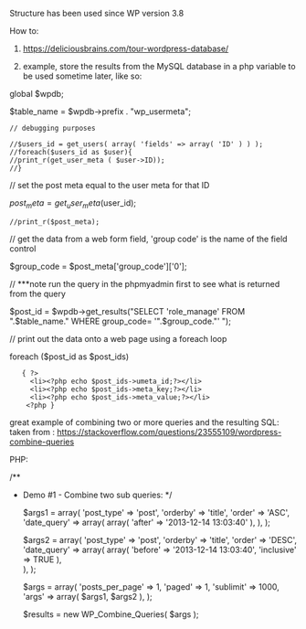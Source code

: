 Structure has been used since WP version 3.8  
 
 
How to:

   1. https://deliciousbrains.com/tour-wordpress-database/
   
   2. example, store the results from the MySQL database in a php variable to be used sometime later, like so: 
   
   global $wpdb;
   
   $table_name = $wpdb->prefix . "wp_usermeta";
   
    // debugging purposes

    //$users_id = get_users( array( 'fields' => array( 'ID' ) ) );   
    //foreach($users_id as $user){
    //print_r(get_user_meta ( $user->ID));
    //}
   
   // set the post meta equal to the user meta for that ID
 
   $post_meta = get_user_meta($user_id);
    
    //print_r($post_meta);
   
   // get the data from a web form field, 'group code' is the name of the field control
 
   $group_code = $post_meta['group_code']['0'];
   
   // ***note run the query in the phpmyadmin first to see what is returned from the query
   
   $post_id = $wpdb->get_results("SELECT 'role_manage' FROM ".$table_name." WHERE group_code= '".$group_code."' ");

   // print out the data onto a web page using a foreach loop
   
   foreach ($post_id as $post_ids)
   
       { ?>
         <li><?php echo $post_ids->umeta_id;?></li>
         <li><?php echo $post_ids->meta_key;?></li>
         <li><?php echo $post_ids->meta_value;?></li>  
        <?php }
  
   
  
   
 great example of combining two or more queries and the resulting SQL:
 taken from : https://stackoverflow.com/questions/23555109/wordpress-combine-queries
 
 PHP:
 
/**
 * Demo #1 - Combine two sub queries:
 */

     $args1 = array(
         'post_type'  => 'post',
         'orderby'    => 'title',
         'order'      => 'ASC',
         'date_query' => array(
             array( 'after' => '2013-12-14 13:03:40' ),
         ),
     );

    $args2 = array(
        'post_type'  => 'post',
        'orderby'    => 'title',
        'order'      => 'DESC',
        'date_query' => array(
            array( 'before' => '2013-12-14 13:03:40', 'inclusive' => TRUE ),    
        ),
    );

    $args = array( 
       'posts_per_page' => 1,
       'paged'          => 1,
       'sublimit'       => 1000,
       'args'           => array( $args1, $args2 ),
    );

    $results = new WP_Combine_Queries( $args );
 
   
   
   
   

